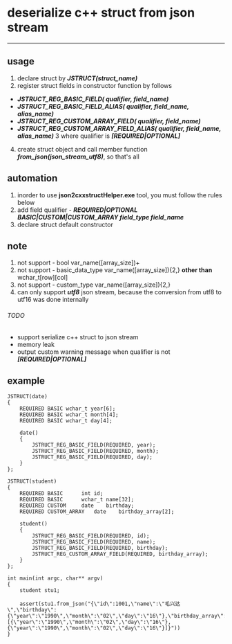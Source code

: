 # deserialize c++ struct from json stream
---
## usage

1. declare struct by ***JSTRUCT(struct_name)***
2. register struct fields in constructor function by follows
* ***JSTRUCT_REG_BASIC_FIELD(			qualifier, field_name)***
* ***JSTRUCT_REG_BASIC_FIELD_ALIAS(		qualifier, field_name, alias_name)***
* ***JSTRUCT_REG_CUSTOM_ARRAY_FIELD(		qualifier, field_name)***
* ***JSTRUCT_REG_CUSTOM_ARRAY_FIELD_ALIAS(	qualifier, field_name, alias_name)***
3 where qualifier is ***[REQUIRED|OPTIONAL]***
4. create struct object and call member function ***from_json(json_stream_utf8)***, so that's all

## automation
1. inorder to use **json2cxxstructHelper.exe** tool, you must follow the rules below
2. add field qualifier - ***REQUIRED|OPTIONAL BASIC|CUSTOM|CUSTOM_ARRAY field_type field_name***
3. declare struct default constructor

## note
1. not support - bool var_name([array_size])+
2. not support - basic_data_type var_name([array_size]){2,} **other than** wchar_t[row][col]
3. not support - custom_type var_name([array_size]){2,}
4. can only support ***utf8*** json stream, because the conversion from utf8 to utf16 was done internally

###### TODO
* support serialize c++ struct to json stream
* memory leak
* output custom warning message when qualifier is not ***[REQUIRED|OPTIONAL]***

## example
```
JSTRUCT(date)
{
	REQUIRED BASIC wchar_t year[6];
	REQUIRED BASIC wchar_t month[4];
	REQUIRED BASIC wchar_t day[4];

	date()
	{
		JSTRUCT_REG_BASIC_FIELD(REQUIRED, year);
		JSTRUCT_REG_BASIC_FIELD(REQUIRED, month);
		JSTRUCT_REG_BASIC_FIELD(REQUIRED, day);
	}
};

JSTRUCT(student)
{
	REQUIRED BASIC		int	id;
	REQUIRED BASIC		wchar_t	name[32];
	REQUIRED CUSTOM		date	birthday;
	REQUIRED CUSTOM_ARRAY	date	birthday_array[2];

	student()
	{
		JSTRUCT_REG_BASIC_FIELD(REQUIRED, id);
		JSTRUCT_REG_BASIC_FIELD(REQUIRED, name);
		JSTRUCT_REG_BASIC_FIELD(REQUIRED, birthday);
		JSTRUCT_REG_CUSTOM_ARRAY_FIELD(REQUIRED, birthday_array);
	}
};

int main(int argc, char** argv)
{
	student stu1;

	assert(stu1.from_json("{\"id\":1001,\"name\":\"毛兴达\",\"birthday\":{\"year\":\"1990\",\"month\":\"02\",\"day\":\"16\"},\"birthday_array\":[{\"year\":\"1990\",\"month\":\"02\",\"day\":\"16\"},{\"year\":\"1990\",\"month\":\"02\",\"day\":\"16\"}]}"))
}
```
